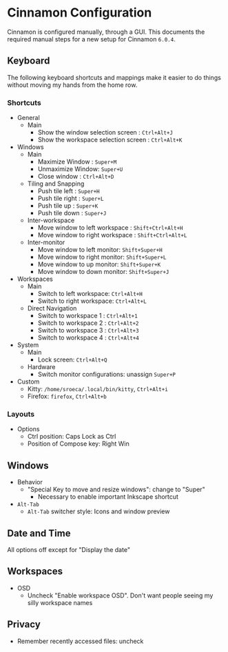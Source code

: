 # Cinnamon Configuration

Cinnamon is configured manually, through a GUI. This documents the required manual steps for a new setup for Cinnamon `6.0.4`.

## Keyboard

The following keyboard shortcuts and mappings make it easier to do things without moving my hands from the home row.

### Shortcuts

- General
  - Main
    - Show the window selection screen : `Ctrl+Alt+J`
    - Show the workspace selection screen : `Ctrl+Alt+K`
- Windows
  - Main
    - Maximize Window : `Super+M`
    - Unmaximize Window: `Super+U`
    - Close window : `Ctrl+Alt+D`
  - Tiling and Snapping
    - Push tile left : `Super+H`
    - Push tile right : `Super+L`
    - Push tile up : `Super+K`
    - Push tile down : `Super+J`
  - Inter-workspace
    - Move window to left workspace : `Shift+Ctrl+Alt+H`
    - Move window to right workspace : `Shift+Ctrl+Alt+L`
  - Inter-monitor
    - Move window to left monitor: `Shift+Super+H`
    - Move window to right monitor: `Shift+Super+L`
    - Move window to up monitor: `Shift+Super+K`
    - Move window to down monitor: `Shift+Super+J`
- Workspaces
  - Main
    - Switch to left workspace: `Ctrl+Alt+H`
    - Switch to right workspace: `Ctrl+Alt+L`
  - Direct Navigation
    - Switch to workspace 1 : `Ctrl+Alt+1`
    - Switch to workspace 2 : `Ctrl+Alt+2`
    - Switch to workspace 3 : `Ctrl+Alt+3`
    - Switch to workspace 4 : `Ctrl+Alt+4`
- System
  - Main
    - Lock screen: `Ctrl+Alt+Q`
  - Hardware
    - Switch monitor configurations: unassign `Super+P`
- Custom
  - Kitty: `/home/sroeca/.local/bin/kitty`, `Ctrl+Alt+i`
  - Firefox: `firefox`, `Ctrl+Alt+b`

### Layouts

- Options
  - Ctrl position: Caps Lock as Ctrl
  - Position of Compose key: Right Win

## Windows

- Behavior
  - "Special Key to move and resize windows": change to "Super"
    - Necessary to enable important Inkscape shortcut
- `Alt-Tab`
  - `Alt-Tab` switcher style: Icons and window preview

## Date and Time

All options off except for "Display the date"

## Workspaces

- OSD
  - Uncheck "Enable workspace OSD". Don't want people seeing my silly workspace names

## Privacy

- Remember recently accessed files: uncheck
